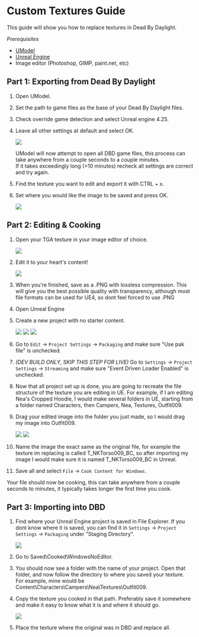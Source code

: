 # Custom Textures Guide

This guide will show you how to replace textures in Dead By Daylight.

*Prerequisites*

- [UModel](https://www.gildor.org/en/projects/umodel)
- [Unreal Engine](https://www.unrealengine.com/en-US/download)
- Image editor (Photoshop, GIMP, paint.net, etc)

## Part 1: Exporting from Dead By Daylight

1. Open UModel.
2. Set the path to game files as the base of your Dead By Daylight files.
3. Check override game detection and select Unreal engine 4.25.
4. Leave all other settings at default and select OK.

    ![](https://images-ext-2.discordapp.net/external/aHO1nQ_Mz4-lg48MPivnC5yDjQMqIMH7zccCU9q3kbQ/https/media.discordapp.net/attachments/833812099263627335/833852232449261578/unknown.png)
    
    UModel will now attempt to open all DBD game files, this process can take anywhere from a couple seconds to a couple minutes.<br>If it takes exceedingly long (>10 minutes) recheck all settings are correct and try again.

5. Find the texture you want to edit and export it with CTRL + x.
6. Set where you would like the image to be saved and press OK.

    ![](https://images-ext-1.discordapp.net/external/Njqw0KE-y4jVbASzsiWu9sGJtJ5jtaP9flqAtNkHM9k/https/media.discordapp.net/attachments/833812099263627335/833852336866459698/unknown.png)

## Part 2: Editing & Cooking

1. Open your TGA texture in your image editor of choice.

    ![](https://images-ext-1.discordapp.net/external/9okCbExRcZbLUlkz12CdY24TLJPK4z6BmNEiHXlVqWU/%3Fwidth%3D1668%26height%3D905/https/media.discordapp.net/attachments/833812099263627335/833852416339607563/unknown.png)

2. Edit it to your heart's content!

    ![](https://images-ext-1.discordapp.net/external/sKBqY21L7CvA3sTR8lT2Kn1lV5NrxAl1xgSmI5dTg-w/%3Fwidth%3D1664%26height%3D905/https/media.discordapp.net/attachments/833812099263627335/833852482941354014/unknown.png)

3. When you're finished, save as a .PNG with lossless compression. This will give you the best possible quality with transparency, although most file formats can be used for UE4, so dont feel forced to use .PNG
4. Open Unreal Engine
5. Create a new project with no starter content.

    ![](https://images-ext-1.discordapp.net/external/l7D9tXQH9OJ2kEF06DeK8aTD5Bys1TgseZRvV9y0tkQ/https/media.discordapp.net/attachments/833812099263627335/833852636394160168/unknown.png)
    ![](https://images-ext-2.discordapp.net/external/fZGp9bPvThRqrMVzAi6wLYX7J4cAwagKhdZLGCutfYQ/https/media.discordapp.net/attachments/833812099263627335/833852648997781554/unknown.png)
    ![](https://images-ext-2.discordapp.net/external/xp23F1kwBstKt2WVlHhPgFeeJ8ibHo-AQmWzS2I_l1M/https/media.discordapp.net/attachments/833812099263627335/833852657814470736/unknown.png)

6. Go to `Edit` → `Project Settings` → `Packaging` and make sure "Use pak file" is unchecked.
7. *(DEV BUILD ONLY, SKIP THIS STEP FOR LIVE)* Go to `Settings` → `Project Settings` → `Streaming` and make sure "Event Driven Loader Enabled" is unchecked.
8. Now that all project set up is done, you are going to recreate the file structure of the texture you are editing in UE. For example, if I am editing Nea's Cropped Hoodie, I would make several folders in UE, starting from a folder named Characters, then Campers, Nea, Textures, Outfit009.
9. Drag your edited image into the folder you just made, so I would drag my image into Outfit009.

    ![](https://images-ext-1.discordapp.net/external/db3V-f3Hn059JNeHz8BTo3UL_Nmt8Rpka0FPKwVf7F8/https/media.discordapp.net/attachments/833812099263627335/833852869043290153/unknown.png)
    ![](https://images-ext-1.discordapp.net/external/tTtOW2qvefgUKmyihz2Zv2j7css1JdQyCute1zLJ0vk/https/media.discordapp.net/attachments/833812099263627335/833853067723800586/Hnet-image_1.gif)

10. Name the image the exact same as the original file, for example the texture im replacing is called T_NKTorso009_BC, so after importing my image I would make sure it is named T_NKTorso009_BC in Unreal.
11. Save all and select `File` → `Cook Content for Windows`.

Your file should now be cooking, this can take anywhere from a couple seconds to minutes, it typically takes longer the first time you cook.

## Part 3: Importing into DBD

1. Find where your Unreal Engine project is saved in File Explorer. If you dont know where it is saved, you can find it in `Settings` → `Project Settings` → `Packaging` under "Staging Directory".

    ![](https://images-ext-1.discordapp.net/external/beIqlhChCrAprzE9dLFZD0uQm66c2hpIj82wwvvBRfE/https/media.discordapp.net/attachments/833812099263627335/833853416643362836/unknown.png)

2. Go to Saved\Cooked\WindowsNoEditor.
3. You should now see a folder with the name of your project. Open that folder, and now follow the directory to where you saved your texture.
For example, mine would be Content\Characters\Campers\Nea\Textures\Outfit009.
4. Copy the texture you cooked in that path. Preferably save it somewhere and make it easy to know what it is and where it should go.

    ![](https://images-ext-1.discordapp.net/external/y4GRIeCnHIvaz5qqeVeyJd0tOq03Ms-odld4qAJsR6E/https/media.discordapp.net/attachments/833812099263627335/833853498093338645/unknown.png)

5. Place the texture where the original was in DBD and replace all.